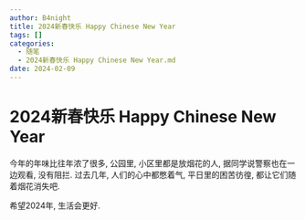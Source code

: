 ```yaml
---
author: B4night
title: 2024新春快乐 Happy Chinese New Year
tags: []
categories:
  - 随笔
  - 2024新春快乐 Happy Chinese New Year.md
date: 2024-02-09
---
```


# 2024新春快乐 Happy Chinese New Year

今年的年味比往年浓了很多, 公园里, 小区里都是放烟花的人, 据同学说警察也在一边观看, 没有阻拦. 过去几年, 人们的心中都憋着气, 平日里的困苦彷徨, 都让它们随着烟花消失吧.

希望2024年, 生活会更好.

